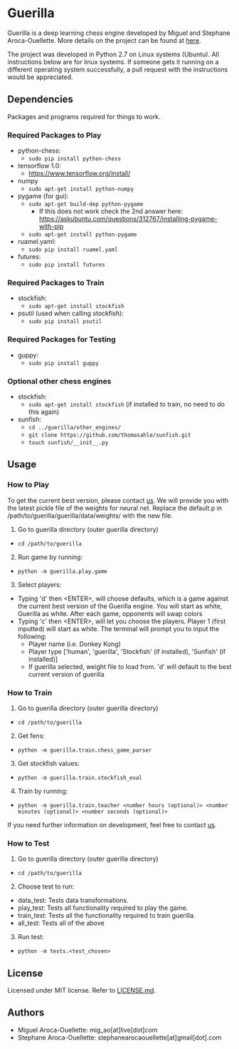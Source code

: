 # Guerilla

Guerilla is a deep learning chess engine developed by Miguel and Stephane Aroca-Ouellette. More details on the project can be found at [here](https://unarresteddev.wordpress.com/2017/02/23/guerilla-a-chess-engine-part-1/).
  
The project was developed in Python 2.7 on Linux systems (Ubuntu). All instructions below are for linux systems. If someone gets it running on a different operating system successfully, a pull request with the instructions would be appreciated.  

## Dependencies
Packages and programs required for things to work.

### Required Packages to Play
- python-chess:
  - `sudo pip install python-chess`
- tensorflow 1.0:
  - https://www.tensorflow.org/install/
- numpy
  - `sudo apt-get install python-numpy`
- pygame (for gui):
  - `sudo apt-get build-dep python-pygame`
    - If this does not work check the 2nd answer here: https://askubuntu.com/questions/312767/installing-pygame-with-pip
  - `sudo apt-get install python-pygame`
- ruamel.yaml:
  - `sudo pip install ruamel.yaml`
- futures:
  - `sudo pip install futures`

### Required Packages to Train
- stockfish:
  - `sudo apt-get install stockfish`
- psutil (used when calling stockfish):
  - `sudo pip install psutil`

### Required Packages for Testing
- guppy:
  - `sudo pip install guppy`

### Optional other chess engines
- stockfish:
  - `sudo apt-get install stockfish` (if installed to train, no need to do this again)
- sunfish:
  - `cd ../guerilla/other_engines/`
  - `git clone https://github.com/thomasahle/sunfish.git`
  - `touch sunfish/__init__.py`

## Usage
### How to Play
To get the current best version, please contact [us](#authors). We will provide you with the latest pickle file of the weights for neural net. Replace the default.p in /path/to/guerilla/guerilla/data/weights/ with the new file.

1. Go to guerilla directory (outer guerilla directory)
  - `cd /path/to/guerilla`
2. Run game by running:
  - `python -m guerilla.play.game`
3. Select players:
  - Typing 'd' then \<ENTER>, will choose defaults, which is a game against the current best version of the Guerilla engine. You will start as white, Guerilla as white. After each game, opponents will swap colors
  - Typing 'c' then \<ENTER>, will let you choose the players. Player 1 (first inputted) will start as white. The terminal will prompt you to input the following:   
    - Player name (i.e. Donkey Kong)
    - Player type ['human', 'guerilla', 'Stockfish' (if installed), 'Sunfish' (if installed)]
    - If guerilla selected, weight file to load from. 'd' will default to the best current version of guerilla

### How to Train
1. Go to guerilla directory (outer guerilla directory)
  - `cd /path/to/guerilla`
2. Get fens:
  - `python -m guerilla.train.chess_game_parser`  
3. Get stockfish values:
  - `python -m guerilla.train.stockfish_eval`
4. Train by running:
  - `python -m guerilla.train.teacher <number hours (optional)> <number minutes (optional)> <number seconds (optional)>`

If you need further information on development, feel free to contact [us](#authors).

### How to Test
1. Go to guerilla directory (outer guerilla directory)
  - `cd /path/to/guerilla`
2. Choose test to run:
  - data_test: Tests data transformations.
  - play_test: Tests all functionality required to play the game.
  - train_test: Tests all the functionality required to train guerilla.
  - all_test: Tests all of the above
3. Run test:
  - `python -m tests.<test_chosen>`

## License
Licensed under MIT license. Refer to [LICENSE.md](LICENSE.md).  

## Authors
  - Miguel Aroca-Ouellette: mig_ao[at]live[dot]com
  - Stephane Aroca-Ouellette: stephanearocaouellette[at]gmail[dot].com
